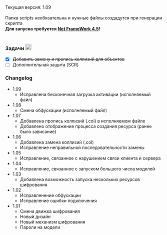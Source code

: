 Текущая версия: 1.09<br/>
<br/>
Папка scripts необязательна и нужные файлы создадутся при генерации скрипта<br/>
**Для запуска требуется [Net FrameWork 4.5](https://www.microsoft.com/ru-RU/download/details.aspx?id=56116)!** <img src="https://1.bp.blogspot.com/-zUuu5w_9_i0/V6ID2Q8jRxI/AAAAAAAAA4c/1BNU0YKjCXo77VUbbF3JyXJgd2Ma0B_3gCLcB/s200/Microsoft%2B.NET%2BFramework.png" width="15"><br/>
<br/>
### Задачи <img src="https://image.flaticon.com/icons/svg/338/338653.svg" width="20">
- [x] ~~Добавить замену и пропись коллизий для объектов~~
- [ ] Дополнительная защита (SCR)
### Changelog
- 1.09
	* Исправлена бесконечная загрузка активации (исполняемый файл)
- 1.08
	* Смена обфускации (исполняемый файл)
- 1.07
	* Добавлена пропись коллизий (.col) в исполняемом файле
	* Добавлено отображение процесса создания ресурса (ранее было зависание)
- 1.06
	* Добавлена замена коллизий (.col)
	* Исправление неправильной последовательности замены
- 1.05
	* Исправление, связанное с нарушением связи клиента и сервера
- 1.04
	* Исправление, связанное с запуском большого числа моделей
- 1.03
	* Добавлена возможность запуска нескольких ресурсов шифрования
- 1.02
	* Исправленение обфускации
	* Исправление ошибки подключения
- 1.01
	* Смена движка шифрования
	* Новый дизайн
	* Новый механизм шифрования
	* Пароли на модели